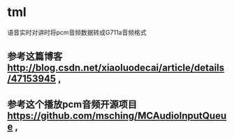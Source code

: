 # tml
语音实时对讲时将pcm音频数据转成G711a音频格式
## 参考这篇博客 http://blog.csdn.net/xiaoluodecai/article/details/47153945 ,<br>
## 参考这个播放pcm音频开源项目 https://github.com/msching/MCAudioInputQueue ,<br>

